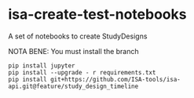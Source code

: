 # isa-create-test-notebooks
A set of notebooks to create StudyDesigns

NOTA BENE: You must install the  branch
```
pip install jupyter
pip install --upgrade - r requirements.txt
pip install git+https://github.com/ISA-tools/isa-api.git@feature/study_design_timeline
```
